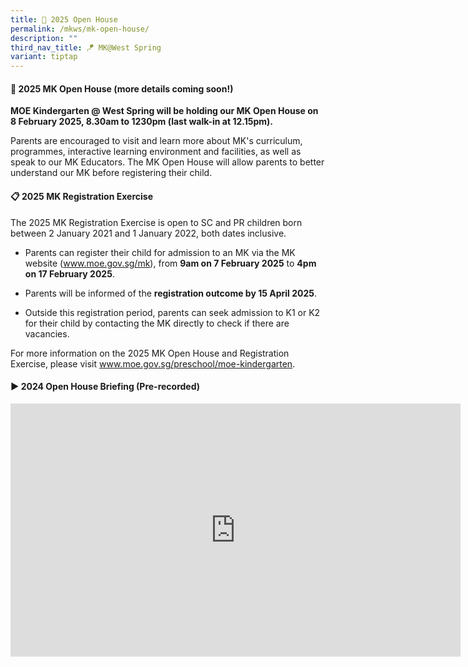 ```yaml
---
title: 🏫 2025 Open House
permalink: /mkws/mk-open-house/
description: ""
third_nav_title: 🪁 MK@West Spring
variant: tiptap
---
```

<h4>🏫 2025 MK Open House (more details coming soon!)</h4>
<p><strong>MOE Kindergarten @ West Spring will be holding our MK Open House on 8 February 2025, 8.30am to 1230pm (last walk-in at 12.15pm).</strong>
</p>
<p>Parents are encouraged to visit and learn more about MK's curriculum,
programmes, interactive learning environment and facilities, as well as
speak to our MK Educators. The MK Open House will allow parents to better
understand our MK before registering their child.</p>
<p></p>
<h4>📋 2025 MK Registration Exercise</h4>
<p>The 2025 MK Registration Exercise is open to SC and PR children born between
2 January 2021 and 1 January 2022, both dates inclusive.</p>
<ul data-tight="true" class="tight">
<li>
<p>Parents can register their child for admission to an MK via the MK website
(<a href="http://www.moe.gov.sg/mk" rel="noopener noreferrer nofollow" target="_blank">www.moe.gov.sg/mk</a>),
from <strong>9am on 7 February 2025</strong> to <strong>4pm on 17 February 2025</strong>.</p>
</li>
<li>
<p>Parents will be informed of the <strong>registration outcome by 15 April 2025</strong>.</p>
</li>
<li>
<p>Outside this registration period, parents can seek admission to K1 or
K2 for their child by contacting the MK directly to check if there are
vacancies.</p>
</li>
</ul>
<p>For more information on the 2025 MK Open House and Registration Exercise,
please visit <a href="http://www.moe.gov.sg/preschool/moe-kindergarten" rel="noopener noreferrer nofollow" target="_blank">www.moe.gov.sg/preschool/moe-kindergarten</a>.</p>
<h4>▶️ 2024 Open House Briefing (Pre-recorded)</h4>
<div class="iframe-wrapper">
<iframe height="405" width="720" allowfullscreen="true" frameborder="0" src="https://player.vimeo.com/video/911072334?badge=0&amp;autopause=0&amp;player_id=0&amp;app_id=58479"></iframe>
</div>
<p></p>